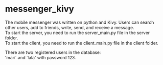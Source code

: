 # messenger_kivy
The mobile messenger was written on python and Kivy. Users can search other users, add to friends, write, send, and receive a message.<br/>
To start the server, you need to run the server_main.py file in the server folder.<br/>
To start the client, you need to run the client_main.py file in the client folder.<br/>

There are two registered users in the database:<br/>
'mari' and 'lala' with password 123.
